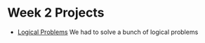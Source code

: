 # Week 2 Projects

- [Logical Problems](./logical-problems.MD)
  We had to solve a bunch of logical problems
